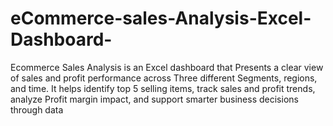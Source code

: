 # eCommerce-sales-Analysis-Excel-Dashboard-
Ecommerce Sales Analysis is an Excel dashboard that Presents a clear view of sales and profit performance across Three different Segments, regions, and time. It helps identify top 5 selling items, track sales and profit trends, analyze Profit margin impact, and support smarter business decisions through data
